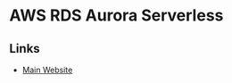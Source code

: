 # AWS RDS Aurora Serverless

## Links

- [Main Website](https://aws.amazon.com/rds/aurora/serverless/)
